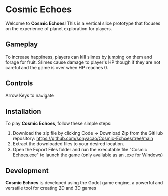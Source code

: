 # Cosmic Echoes

Welcome to **Cosmic Echoes**! This is a vertical slice prototype that focuses on the experience of planet exploration for players.

## Gameplay
To increase happiness, players can kill slimes by jumping on them and forage for fruit. Slimes cause damage to player's HP though if they are not careful and the game is over when HP reaches 0.

## Controls
Arrow Keys to navigate

## Installation
To play **Cosmic Echoes**, follow these simple steps:

1. Download the zip file by clicking Code -> Download Zip from the GitHub repository: https://github.com/sonyacao/Cosmic-Echoes/tree/main
2. Extract the downloaded files to your desired location.
3. Open the Export Files folder and run the executable file "Cosmic Echoes.exe" to launch the game (only available as an .exe for Windows)

## Development
**Cosmic Echoes** is developed using the Godot game engine, a powerful and versatile tool for creating 2D and 3D games
